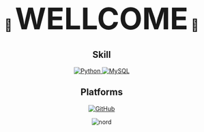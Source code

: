 <h1 align="center">🙂 <span style="font-size:2.5em;">WELLCOME</span> 🙂</h1>

<h2 align="center">Skill</h2>
<p align="center">
    <a href="https://github.com/gkdms13572/coding_test.git" target="_blank">
        <img src="https://img.shields.io/badge/Python-green?style=flat&logo=python&logoColor=white" alt="Python">
    </a>
    <a href="https://github.com/gkdms13572/coding_test.git" target="_blank">
        <img src="https://img.shields.io/badge/MySQL-royalblue?style=flat&logo=mysql&logoColor=white" alt="MySQL">
    </a>
</p>

<h2 align="center">Platforms</h2>

<p align="center">
  <a href="https://github.com/gkdms13572" target="_blank">
    <img src="https://img.shields.io/badge/GitHub-blue?style=flat&logo=github&logoColor=white" alt="GitHub">
  </a>
</p>

<p align="center">
  <img src="https://github-readme-stats.vercel.app/api?username=gkdms13572&show_icons=true&hide=contribs,prs&cache_seconds=86400&theme=nord" alt="nord">
</p>
